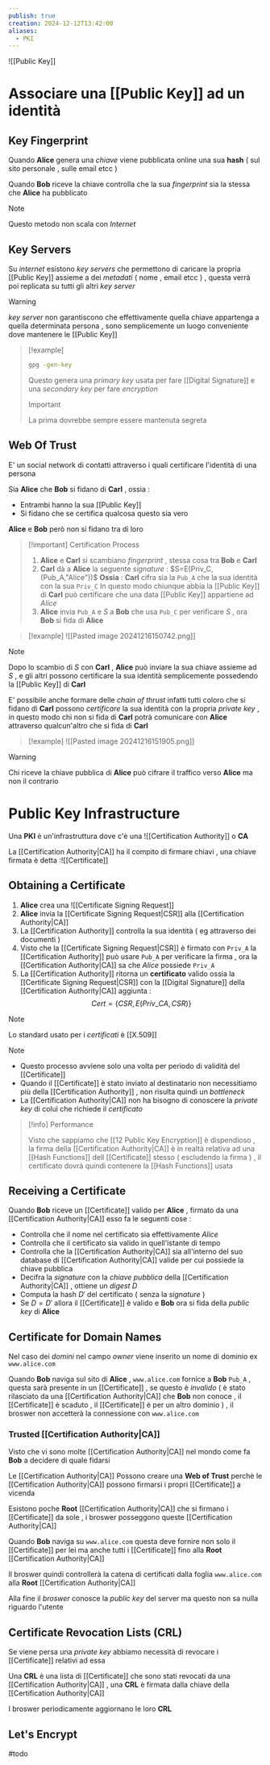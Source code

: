 ```yaml
---
publish: true
creation: 2024-12-12T13:42:00
aliases:
  - PKI
---
```

 ![[Public Key]]

# Associare una [[Public Key]] ad un identità 

## Key Fingerprint

Quando **Alice** genera una *chiave* viene pubblicata online una sua **hash** ( sul sito personale , sulle email etcc )

Quando **Bob** riceve la chiave controlla che la sua *fingerprint* sia la stessa che **Alice** ha pubblicato 

>[!note] 
>
>Questo metodo non scala con *Internet*
 
## Key Servers

Su *internet* esistono *key servers* che permettono di caricare la propria [[Public Key]] assieme a dei *metadati* ( nome , email etcc ) , questa verrà poi replicata su tutti gli altri *key server* 

>[!warning] 
>*key server* non garantiscono che effettivamente quella chiave appartenga a quella determinata persona , sono semplicemente un luogo conveniente dove mantenere le [[Public Key]] 

>[!example] 
>```bash
>gpg -gen-key
>```
>Questo genera una *primary key* usata per fare [[Digital Signature]] e una *secondary key* per fare *encryption* 
>
>>[!important] 
>>La prima dovrebbe sempre essere mantenuta segreta 
## Web Of Trust

E' un social network di contatti attraverso i quali certificare l'identità di una persona 
  
Sia **Alice** che **Bob** si fidano di **Carl** , ossia :
+ Entrambi hanno la sua [[Public Key]] 
+ Si fidano che se certifica qualcosa questo sia vero 

**Alice** e **Bob** però non si fidano tra di loro 

>[!important] Certification Process
>
>1. **Alice** e **Carl** si scambiano *fingerprint* , stessa cosa tra **Bob** e **Carl**
>2. **Carl** dà a **Alice** la seguente *signature* : $S=E(Priv_C,(Pub_A,"Alice"))$ 
>	**Ossia** : **Carl** cifra sia la `Pub_A` che la sua identità con la sua `Priv_C`
>	In questo modo chiunque abbia la [[Public Key]] di **Carl** può certificare che una data [[Public Key]] appartiene ad *Alice*
>3. **Alice** invia `Pub_A` e $S$ a **Bob** che usa `Pub_C` per verificare $S$ , ora **Bob** si fida di **Alice**

>[!example] 
>![[Pasted image 20241216150742.png]]

>[!note] 
>Dopo lo scambio di $S$ con **Carl** , **Alice** può inviare la sua chiave assieme ad $S$ , e gli altri possono certificare la sua identità semplicemente possedendo la [[Public Key]] di **Carl** 
>

E' possibile anche formare delle *chain of thrust* infatti tutti coloro che si fidano di **Carl** possono *certificare* la sua identità con la propria *private key* ,  in questo modo chi non si fida di **Carl** potrà comunicare con **Alice** attraverso qualcun'altro che si fida di **Carl**

>[!example] 
>![[Pasted image 20241216151905.png]]

>[!warning] 
>Chi riceve la chiave pubblica di **Alice** può cifrare il traffico verso **Alice** ma non il contrario
# Public Key Infrastructure

Una **PKI** è un'infrastruttura dove c'è una ![[Certification Authority]] o **CA**

La [[Certification Authority|CA]] ha il compito di firmare chiavi , una chiave firmata è detta :![[Certificate]]
## Obtaining a Certificate

1. **Alice** crea una ![[Certificate Signing Request]]
2. **Alice** invia la [[Certificate Signing Request|CSR]] alla [[Certification Authority|CA]] 
3. La [[Certification Authority]] controlla la sua identità ( eg attraverso dei documenti )
4. Visto che la [[Certificate Signing Request|CSR]] è firmato con `Priv_A` la [[Certification Authority]] può usare `Pub_A` per verificare la firma , ora la [[Certification Authority|CA]] sa che *Alice* possiede `Priv_A`
5. La [[Certification Authority]] ritorna un **certificato** valido ossia la [[Certificate Signing Request|CSR]] con la [[Digital Signature]] della [[Certification Authority|CA]] aggiunta :
$$Cert = \{CSR,E(Priv\_CA, CSR)\}$$

>[!note] 
>Lo standard usato per i *certificati* è [[X.509]] 

>[!note] 
>+ Questo processo avviene solo una volta per periodo di validità del [[Certificate]]
>+ Quando il [[Certificate]] è stato inviato al destinatario non necessitiamo più della [[Certification Authority]] , non risulta quindi un *bottleneck* 
>+ La [[Certification Authority|CA]] non ha bisogno di conoscere la *private key* di colui che richiede il *certificato*

>[!info] Performance
>
>Visto che sappiamo che [[12 Public Key Encryption]] è dispendioso , la firma della [[Certification Authority|CA]] è in realtà relativa ad una [[Hash Functions]] dell [[Certificate]] stesso ( escludendo la firma ) , il certificato dovrà quindi contenere la [[Hash Functions]] usata 

## Receiving a Certificate

Quando **Bob** riceve un [[Certificate]] valido per **Alice** , firmato da una [[Certification Authority|CA]] esso fa le seguenti cose : 
+ Controlla che il nome nel certificato sia effettivamente *Alice* 
+ Controlla che il certificato sia valido in quell'istante di tempo 
+ Controlla che la [[Certification Authority|CA]] sia all'interno del suo database di [[Certification Authority|CA]] valide per cui possiede la chiave pubblica
+ Decifra la *signature* con la *chiave pubblica* della [[Certification Authority|CA]] , ottiene un *digest* $D$ 
+ Computa la hash $D'$ del certificato ( senza la *signature* ) 
+ Se $D=D'$ allora il [[Certificate]] è valido e **Bob** ora si fida della *public key* di **Alice** 

## Certificate for Domain Names

Nel caso dei *domini* nel campo *owner* viene inserito un nome di dominio ex `www.alice.com` 

Quando **Bob** naviga sul sito di **Alice** , `www.alice.com` fornice a **Bob** `Pub_A` , questa sarà presente in un [[Certificate]] , se questo è *invalido* ( è stato rilasciato da una [[Certification Authority|CA]] che **Bob** non conoce , il [[Certificate]] è scaduto , il [[Certificate]] è per un altro dominio ) , il broswer non accetterà la connessione con `www.alice.com`
### Trusted [[Certification Authority|CA]]

Visto che vi sono molte [[Certification Authority|CA]] nel mondo come fa **Bob** a decidere di quale fidarsi 

Le [[Certification Authority|CA]] Possono creare una **Web of Trust** perchè le [[Certification Authority|CA]] possono firmarsi i propri [[Certificate]] a vicenda

Esistono poche **Root** [[Certification Authority|CA]] che si firmano i [[Certificate]] da sole , i broswer posseggono queste [[Certification Authority|CA]] 

Quando **Bob** naviga su `www.alice.com` questa deve fornire non solo il [[Certificate]] per lei ma anche tutti i [[Certificate]] fino alla **Root** [[Certification Authority|CA]] 

Il broswer quindi controllerà la catena di certificati dalla foglia `www.alice.com` alla **Root** [[Certification Authority|CA]] 

Alla fine il *broswer* conosce la *public key* del server ma questo non sa nulla riguardo l'utente 

## Certificate Revocation Lists (CRL) 

Se viene persa una *private key* abbiamo necessità di revocare i [[Certificate]] relativi ad essa 

Una **CRL** è una lista di [[Certificate]] che sono stati revocati da una [[Certification Authority|CA]] , una **CRL** è firmata dalla chiave della [[Certification Authority|CA]] 

I broswer periodicamente aggiornano le loro **CRL** 

## Let's Encrypt

#todo 

